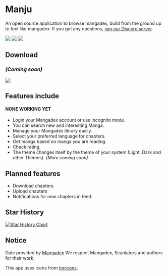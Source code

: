 # Manju

An open source application to browse mangadex, build from the ground up to feel like mangadex.
If you got any questions, [join our Discord server](https://discord.gg/sk5tBM9nx6).

![](https://img.shields.io/github/downloads/sortingfarmer/manju/total?label=downloads&labelColor=27303D&color=0D1117&logo=github&logoColor=FFFFFF&style=flat)
![](https://img.shields.io/github/actions/workflow/status/sortingfarmer/manju/ci-draft-release.yml?labelColor=27303D&style=flat)
![](https://img.shields.io/github/stars/sortingfarmer/manju.svg?label=stars&labelColor=27303D&color=0D1117&logo=github&style=flat)

## Download
### *(Coming soon)*
[![](https://img.shields.io/github/v/release/sortingfarmer/manju.svg?maxAge=3600&label=Stable&labelColor=000000&color=ff124a&style=for-the-badge)](https://github.com/sortingfarmer/manju/releases/latest)

## Features include
#### NONE WORKING YET
- Login your Mangadex account or use incognito mode.
- You can search new and interesting Manga.
- Manage your Mangadex library easily.
- Select your preferred language for chapters.
- Get manga based on manga you are reading.
- Check rating.
- The theme changes itself by the theme of your system (Light, Dark and other Themes).
*(More coming soon)*

## Planned features
- Download chapters.
- Upload chapters
- Notifications for new chapters in feed.

## Star History

<a href="https://www.star-history.com/#sortingfarmer/manju&Date">
 <picture>
   <source media="(prefers-color-scheme: dark)" srcset="https://api.star-history.com/svg?repos=sortingfarmer/manju&type=Date&theme=dark" />
   <source media="(prefers-color-scheme: light)" srcset="https://api.star-history.com/svg?repos=sortingfarmer/manju&type=Date" />
   <img alt="Star History Chart" src="https://api.star-history.com/svg?repos=sortingfarmer/manju&type=Date" />
 </picture>
</a>

## Notice
Date provided by [Mangadex](https://mangadex.org)
We respect Mangadex, Scanlators and authors for their work.

This app uses icons from [Ionicons](https://ionic.io/ionicons).
